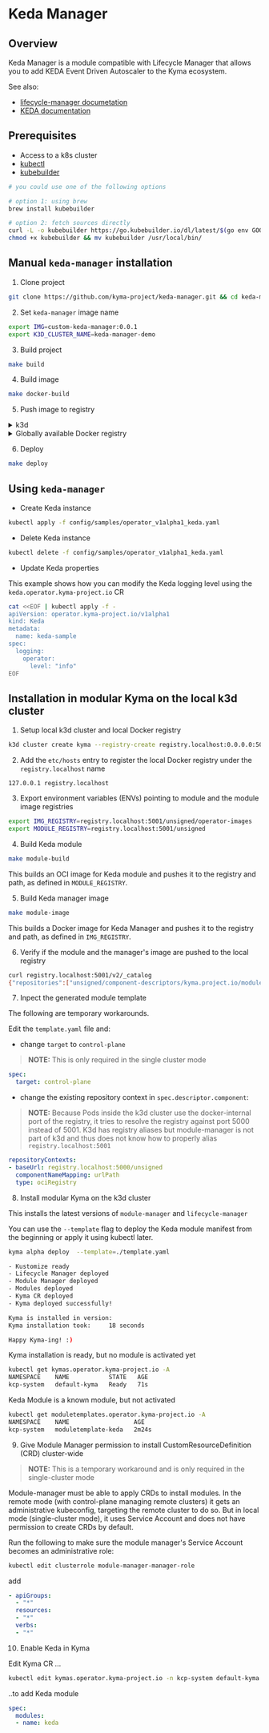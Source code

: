 # Keda Manager

## Overview

Keda Manager is a module compatible with Lifecycle Manager that allows you to add KEDA Event Driven Autoscaler to the Kyma ecosystem. 

See also:
- [lifecycle-manager documetation](https://github.com/kyma-project/lifecycle-manager)
- [KEDA documentation](https://keda.sh/docs/2.7/concepts/)

## Prerequisites

- Access to a k8s cluster
- [kubectl](https://kubernetes.io/docs/tasks/tools/)
- [kubebuilder](https://book.kubebuilder.io/)

```bash
# you could use one of the following options

# option 1: using brew
brew install kubebuilder

# option 2: fetch sources directly
curl -L -o kubebuilder https://go.kubebuilder.io/dl/latest/$(go env GOOS)/$(go env GOARCH)
chmod +x kubebuilder && mv kubebuilder /usr/local/bin/
```

## Manual `keda-manager` installation


1. Clone project

```bash
git clone https://github.com/kyma-project/keda-manager.git && cd keda-manager/
```

2. Set `keda-manager` image name

```bash
export IMG=custom-keda-manager:0.0.1
export K3D_CLUSTER_NAME=keda-manager-demo
```

3. Build project

```bash
make build
```

4. Build image

```bash
make docker-build
```

5. Push image to registry

<div tabs name="Push image" group="keda-installation">
  <details>
  <summary label="k3d">
  k3d
  </summary>

   ```bash
   k3d image import $IMG -c $K3D_CLUSTER_NAME
   ```
  </details>
  <details>
  <summary label="Docker registry">
  Globally available Docker registry
  </summary>

   ```bash
   make docker-push
   ```

  </details>
</div>

6. Deploy

```bash
make deploy
```

## Using `keda-manager`

- Create Keda instance

```bash
kubectl apply -f config/samples/operator_v1alpha1_keda.yaml
```

- Delete Keda instance

```bash
kubectl delete -f config/samples/operator_v1alpha1_keda.yaml
```

- Update Keda properties

This example shows how you can modify the Keda logging level using the `keda.operator.kyma-project.io` CR

```bash
cat <<EOF | kubectl apply -f -
apiVersion: operator.kyma-project.io/v1alpha1
kind: Keda
metadata:
  name: keda-sample
spec:
  logging:
    operator:
      level: "info"
EOF
```

## Installation in modular Kyma on the local k3d cluster

1. Setup local k3d cluster and local Docker registry

```bash
k3d cluster create kyma --registry-create registry.localhost:0.0.0.0:5001
```
2. Add the `etc/hosts` entry to register the local Docker registry under the `registry.localhost` name

```
127.0.0.1 registry.localhost
```

3. Export environment variables (ENVs) pointing to module and the module image registries

```bash
export IMG_REGISTRY=registry.localhost:5001/unsigned/operator-images
export MODULE_REGISTRY=registry.localhost:5001/unsigned
```

4. Build Keda module
```bash
make module-build
```

This builds an OCI image for Keda module and pushes it to the registry and path, as defined in `MODULE_REGISTRY`.

5. Build Keda manager image
```bash
make module-image
```

This builds a Docker image for Keda Manager and pushes it to the registry and path, as defined in `IMG_REGISTRY`.

6. Verify if the module and the manager's image are pushed to the local registry

```bash
curl registry.localhost:5001/v2/_catalog
{"repositories":["unsigned/component-descriptors/kyma.project.io/module/keda","unsigned/operator-images/keda-operator"]}
```

7. Inpect the generated module template

The following are temporary workarounds.

Edit the `template.yaml` file and:

 - change `target` to `control-plane`
>**NOTE:** This is only required in the single cluster mode

```yaml
spec:
  target: control-plane
```

- change the existing repository context in `spec.descriptor.component`:
>**NOTE:** Because Pods inside the k3d cluster use the docker-internal port of the registry, it tries to resolve the registry against port 5000 instead of 5001. K3d has registry aliases but module-manager is not part of k3d and thus does not know how to properly alias `registry.localhost:5001`

```yaml
repositoryContexts:                                                                           
- baseUrl: registry.localhost:5000/unsigned                                                   
  componentNameMapping: urlPath                                                               
  type: ociRegistry
```

8. Install modular Kyma on the k3d cluster

This installs the latest versions of `module-manager` and `lifecycle-manager`

You can use the `--template` flag to deploy the Keda module manifest from the beginning or apply it using kubectl later.

```bash
kyma alpha deploy  --template=./template.yaml

- Kustomize ready
- Lifecycle Manager deployed
- Module Manager deployed
- Modules deployed
- Kyma CR deployed
- Kyma deployed successfully!

Kyma is installed in version:
Kyma installation took:		18 seconds

Happy Kyma-ing! :)
```

Kyma installation is ready, but no module is activated yet
```bash
kubectl get kymas.operator.kyma-project.io -A
NAMESPACE    NAME           STATE   AGE
kcp-system   default-kyma   Ready   71s
```

Keda Module is a known module, but not activated
```bash
kubectl get moduletemplates.operator.kyma-project.io -A 
NAMESPACE    NAME                  AGE
kcp-system   moduletemplate-keda   2m24s
```

9. Give Module Manager permission to install CustomResourceDefinition (CRD) cluster-wide

>**NOTE:** This is a temporary workaround and is only required in the single-cluster mode

Module-manager must be able to apply CRDs to install modules. In the remote mode (with control-plane managing remote clusters) it gets an administrative kubeconfig, targeting the remote cluster to do so. But in local mode (single-cluster mode), it uses Service Account and does not have permission to create CRDs by default.

Run the following to make sure the module manager's Service Account becomes an administrative role:

```bash
kubectl edit clusterrole module-manager-manager-role
```
add
```yaml
- apiGroups:                                                                                                                  
  - "*"                                                                                                                       
  resources:                                                                                                                  
  - "*"                                                                                                                       
  verbs:                                                                                                                      
  - "*"
```

10. Enable Keda in Kyma

Edit Kyma CR ...

```bash
kubectl edit kymas.operator.kyma-project.io -n kcp-system default-kyma
```
..to add Keda module

```yaml
spec:
  modules:
  - name: keda
```